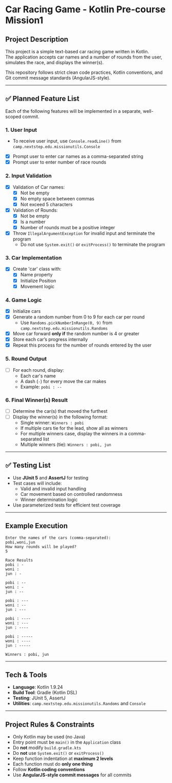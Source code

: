 # Car Racing Game - Kotlin Pre-course Mission1

## Project Description

This project is a simple text-based car racing game written in Kotlin.  
The application accepts car names and a number of rounds from the user, simulates the race, and displays the winner(s).

This repository follows strict clean code practices, Kotlin conventions, and Git commit message standards (AngularJS-style).

---

## ✅ Planned Feature List

Each of the following features will be implemented in a separate, well-scoped commit.

### 1. User Input
- To receive user input, use `Console.readLine()` from `camp.nextstep.edu.missionutils.Console`
- [x] Prompt user to enter car names as a comma-separated string
- [x] Prompt user to enter number of race rounds

### 2. Input Validation
- [x] Validation of Car names:
    - [x] Not be empty
    - [x] No empty space between commas
    - [x] Not exceed 5 characters
- [x] Validation of Rounds:
    - [x] Not be empty
    - [x] Is a number
    - [x] Number of rounds must be a positive integer
- [x] Throw `IllegalArgumentException` for invalid input and terminate the program
    - Do not use `System.exit()` or `exitProcess()` to terminate the program

### 3. Car Implementation
- [x] Create 'car' class with:
    - [x] Name property
    - [x] Initialize Position
    - [x] Movement logic

### 4. Game Logic
- [x] Initialize cars
- [x] Generate a random number from 0 to 9 for each car per round
    - Use `Randoms.pickNumberInRange(0, 9)` from `camp.nextstep.edu.missionutils.Randoms`
- [x] Move car forward **only if** the random number is 4 or greater
- [x] Store each car’s progress internally
- [x] Repeat this process for the number of rounds entered by the user

### 5. Round Output
- [ ] For each round, display:
    - Each car's name
    - A dash (`-`) for every move the car makes
    - Example: `pobi : --`

### 6. Final Winner(s) Result
- [ ] Determine the car(s) that moved the furthest
- [ ] Display the winner(s) in the following format:
    - Single winner: `Winners : pobi`
    - If multiple cars tie for the lead, show all as winners
    - For multiple winners case, display the winners in a comma-separated list
    - Multiple winners (tie): `Winners : pobi, jun`

---

## ✅ Testing List
- Use **JUnit 5** and **AssertJ** for testing
- Test cases will include:
    - Valid and invalid input handling
    - Car movement based on controlled randomness
    - Winner determination logic
- Use parameterized tests for efficient test coverage

---

## Example Execution

```
Enter the names of the cars (comma-separated):
pobi,woni,jun
How many rounds will be played?
5

Race Results
pobi : -
woni :
jun : -

pobi : --
woni : -
jun : --

pobi : ---
woni : --
jun : ---

pobi : ----
woni : ---
jun : ----

pobi : -----
woni : ----
jun : -----

Winners : pobi, jun
```

---

## Tech & Tools

- **Language**: Kotlin 1.9.24
- **Build Tool**: Gradle (Kotlin DSL)
- **Testing**: JUnit 5, AssertJ
- **Utilities**: `camp.nextstep.edu.missionutils.Randoms` and `Console`

---

## Project Rules & Constraints

- Only Kotlin may be used (no Java)
- Entry point must be `main()` in the `Application` class
- Do **not** modify `build.gradle.kts`
- Do **not** use `System.exit()` or `exitProcess()`
- Keep function indentation at **maximum 2 levels**
- Each function must do **only one thing**
- Follow **Kotlin coding conventions**
- Use **AngularJS-style commit messages** for all commits

